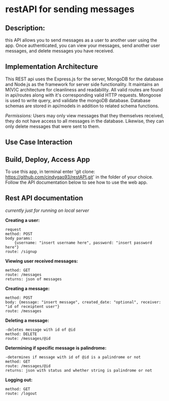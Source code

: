 # restAPI for sending messages

## Description:
this API allows you to send messages as a user to another user using the app. Once authenticated, you can view your messages, send another user messages, and delete messages you have received.

## Implementation Architecture
This REST api uses the Express.js for the server, MongoDB for the database and Node.js as the framework for server side functionality. It maintains an M(V)C architecture for cleanliness and readability. All valid routes are found in api/routes along with it's corresponding valid HTTP requests. Mongoose is used to write query, and validate the mongoDB database. Database schemas are stored in api/models in addition to related schema functions. 

*Permissions:* Users may only view messages that they themselves received, they do not have access to all messages in the database. Likewise, they can only delete messages that were sent to them.


## Use Case Interaction


## Build, Deploy, Access App

To use this app, in terminal enter 'git clone: https://github.com/cindygao93/restAPI.git' in the folder of your choice. Follow the API documentation below to see how to use the web app.

## Rest API documentation
_currently just for running on local server_

**Creating a user:**
```
request 
method: POST
body params: 
    {username: "insert username here", password: "insert password here"}
route: /signup
```

**Viewing user received messages:**
```
method: GET
route: /messages
returns: json of messages
```

**Creating a message:**
```
method: POST
body: {message: "insert message", created_date: "optional", receiver: "id of receiptent user"}
route: /messages
```

**Deleting a message:**
```
-deletes message with id of @id
method: DELETE
route: /messages/@id
```

**Determining if specific message is palindrome:**
```
-determines if message with id of @id is a palindrome or not
method: GET
route: /messages/@id
returns: json with status and whether string is palindrome or not
```

**Logging out:**
```
method: GET
route: /logout
```



